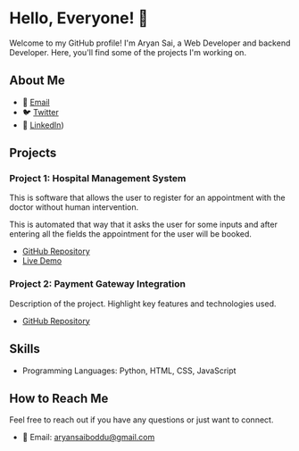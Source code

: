 
# Hello, Everyone! 👋

Welcome to my GitHub profile! I'm Aryan Sai, a Web Developer and backend Developer. Here, you'll find some of the projects I'm working on.

## About Me

- 📧 [Email](mailto:aryansaiboddu@gmail.com)
- 🐦 [Twitter](https://twitter.com/aryansaiboddu)
- 💼 [LinkedIn](https://www.linkedin.com/aryansaiboddu/))

## Projects

### Project 1: Hospital Management System

This is software that allows the user to register for an appointment with the doctor without human intervention.

This is automated that way that it asks the user for some inputs and after entering all the fields the appointment for the user will be booked.

- [GitHub Repository](https://github.com/Aryan22145/Hospital-Management-System)
- [Live Demo](https://www.youtube.com/watch?v=okV5jH0sa9Q)

### Project 2: Payment Gateway Integration

Description of the project. Highlight key features and technologies used.

- [GitHub Repository](https://github.com/Aryan22145/Payment-Integration-Gateway)



## Skills

- Programming Languages: Python, HTML, CSS, JavaScript


## How to Reach Me

Feel free to reach out if you have any questions or just want to connect.

- 📧 Email: aryansaiboddu@gmail.com

